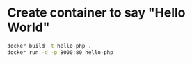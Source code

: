 # Create container to say "Hello World"

```bash
docker build -t hello-php .
docker run -d -p 8000:80 hello-php

```
